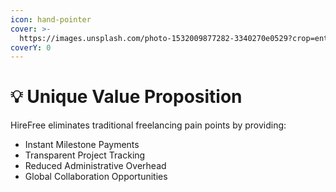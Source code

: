 ```yaml
---
icon: hand-pointer
cover: >-
  https://images.unsplash.com/photo-1532009877282-3340270e0529?crop=entropy&cs=srgb&fm=jpg&ixid=M3wxOTcwMjR8MHwxfHNlYXJjaHwyfHx2YWx1ZXxlbnwwfHx8fDE3MzM2NjQxODN8MA&ixlib=rb-4.0.3&q=85
coverY: 0
---
```


# 💡 Unique Value Proposition

HireFree eliminates traditional freelancing pain points by providing:

* Instant Milestone Payments
* Transparent Project Tracking
* Reduced Administrative Overhead
* Global Collaboration Opportunities
